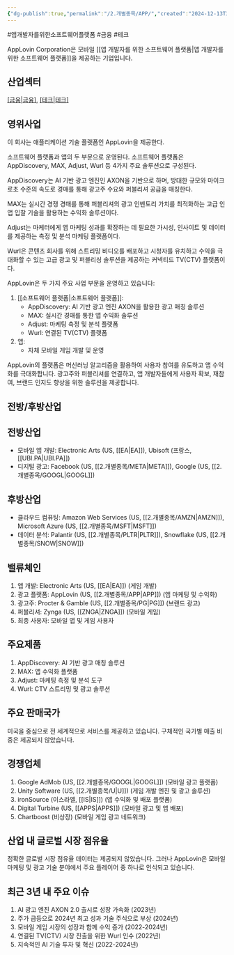 ```yaml
---
{"dg-publish":true,"permalink":"/2.개별종목/APP/","created":"2024-12-13T21:49:52.934+09:00","updated":"2025-07-29T21:37:04.343+09:00"}
---
```


#앱개발자를위한소프트웨어플랫폼 #금융 #테크 

AppLovin Corporation은 모바일 [[앱 개발자를 위한 소프트웨어 플랫폼\|앱 개발자를 위한 소프트웨어 플랫폼]]을 제공하는 기업입니다.

## 산업섹터

[[금융\|금융]](Financials), [[테크\|테크]](Technology)

## 영위사업

이 회사는 애플리케이션 기술 플랫폼인 AppLovin을 제공한다.  

소프트웨어 플랫폼과 앱의 두 부문으로 운영된다. 소프트웨어 플랫폼은 AppDiscovery, MAX, Adjust, Wurl 등 4가지 주요 솔루션으로 구성된다.  
  
AppDiscovery는 AI 기반 광고 엔진인 AXON을 기반으로 하며, 방대한 규모와 마이크로초 수준의 속도로 경매를 통해 광고주 수요와 퍼블리셔 공급을 매칭한다.  

MAX는 실시간 경쟁 경매를 통해 퍼블리셔의 광고 인벤토리 가치를 최적화하는 고급 인앱 입찰 기술을 활용하는 수익화 솔루션이다.  
  
Adjust는 마케터에게 앱 마케팅 성과를 확장하는 데 필요한 가시성, 인사이트 및 데이터를 제공하는 측정 및 분석 마케팅 플랫폼이다.  

Wurl은 콘텐츠 회사를 위해 스트리밍 비디오를 배포하고 시청자를 유치하고 수익을 극대화할 수 있는 고급 광고 및 퍼블리싱 솔루션을 제공하는 커넥티드 TV(CTV) 플랫폼이다.

AppLovin은 두 가지 주요 사업 부문을 운영하고 있습니다:

1. [[소프트웨어 플랫폼\|소프트웨어 플랫폼]]:
    - AppDiscovery: AI 기반 광고 엔진 AXON을 활용한 광고 매칭 솔루션
    - MAX: 실시간 경매를 통한 앱 수익화 솔루션
    - Adjust: 마케팅 측정 및 분석 플랫폼
    - Wurl: 연결된 TV(CTV) 플랫폼
2. 앱:
    - 자체 모바일 게임 개발 및 운영

AppLovin의 플랫폼은 머신러닝 알고리즘을 활용하여 사용자 참여를 유도하고 앱 수익화를 극대화합니다. 광고주와 퍼블리셔를 연결하고, 앱 개발자들에게 사용자 확보, 재참여, 브랜드 인지도 향상을 위한 솔루션을 제공합니다.

## 전방/후방산업

## 전방산업

- 모바일 앱 개발: Electronic Arts (US, [[EA\|EA]]), Ubisoft (프랑스, [[UBI.PA\|UBI.PA]])
- 디지털 광고: Facebook (US, [[2.개별종목/META\|META]]), Google (US, [[2.개별종목/GOOGL\|GOOGL]])

## 후방산업

- 클라우드 컴퓨팅: Amazon Web Services (US, [[2.개별종목/AMZN\|AMZN]]), Microsoft Azure (US, [[2.개별종목/MSFT\|MSFT]])
- 데이터 분석: Palantir (US, [[2.개별종목/PLTR\|PLTR]]), Snowflake (US, [[2.개별종목/SNOW\|SNOW]])

## 밸류체인

1. 앱 개발: Electronic Arts (US, [[EA\|EA]]) (게임 개발)
2. 광고 플랫폼: AppLovin (US, [[2.개별종목/APP\|APP]]) (앱 마케팅 및 수익화)
3. 광고주: Procter & Gamble (US, [[2.개별종목/PG\|PG]]) (브랜드 광고)
4. 퍼블리셔: Zynga (US, [[ZNGA\|ZNGA]]) (모바일 게임)
5. 최종 사용자: 모바일 앱 및 게임 사용자

## 주요제품

1. AppDiscovery: AI 기반 광고 매칭 솔루션
2. MAX: 앱 수익화 플랫폼
3. Adjust: 마케팅 측정 및 분석 도구
4. Wurl: CTV 스트리밍 및 광고 솔루션

## 주요 판매국가

미국을 중심으로 전 세계적으로 서비스를 제공하고 있습니다. 구체적인 국가별 매출 비중은 제공되지 않았습니다.

## 경쟁업체

1. Google AdMob (US, [[2.개별종목/GOOGL\|GOOGL]]) (모바일 광고 플랫폼)
2. Unity Software (US, [[2.개별종목/U\|U]]) (게임 개발 엔진 및 광고 솔루션)
3. ironSource (이스라엘, [[IS\|IS]]) (앱 수익화 및 배포 플랫폼)
4. Digital Turbine (US, [[APPS\|APPS]]) (모바일 광고 및 앱 배포)
5. Chartboost (비상장) (모바일 게임 광고 네트워크)

## 산업 내 글로벌 시장 점유율

정확한 글로벌 시장 점유율 데이터는 제공되지 않았습니다. 그러나 AppLovin은 모바일 마케팅 및 광고 기술 분야에서 주요 플레이어 중 하나로 인식되고 있습니다.

## 최근 3년 내 주요 이슈

1. AI 광고 엔진 AXON 2.0 출시로 성장 가속화 (2023년)
2. 주가 급등으로 2024년 최고 성과 기술 주식으로 부상 (2024년)
3. 모바일 게임 시장의 성장과 함께 수익 증가 (2022-2024년)
4. 연결된 TV(CTV) 시장 진출을 위한 Wurl 인수 (2022년)
5. 지속적인 AI 기술 투자 및 혁신 (2022-2024년)